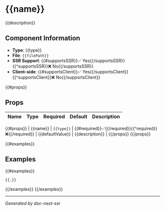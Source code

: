 # {{name}}

{{description}}

## Component Information

- **Type**: {{type}}
- **File**: `{{filePath}}`
- **SSR Support**: {{#supportsSSR}}✅ Yes{{/supportsSSR}}{{^supportsSSR}}❌ No{{/supportsSSR}}
- **Client-side**: {{#supportsClient}}✅ Yes{{/supportsClient}}{{^supportsClient}}❌ No{{/supportsClient}}

{{#props}}
## Props

| Name | Type | Required | Default | Description |
|------|------|----------|---------|-------------|
{{#props}}
| {{name}} | `{{type}}` | {{#required}}✅{{/required}}{{^required}}❌{{/required}} | {{defaultValue}} | {{description}} |
{{/props}}
{{/props}}

{{#examples}}
## Examples

{{#examples}}
```tsx
{{.}}
```

{{/examples}}
{{/examples}}

---

*Generated by doc-next-ssr*